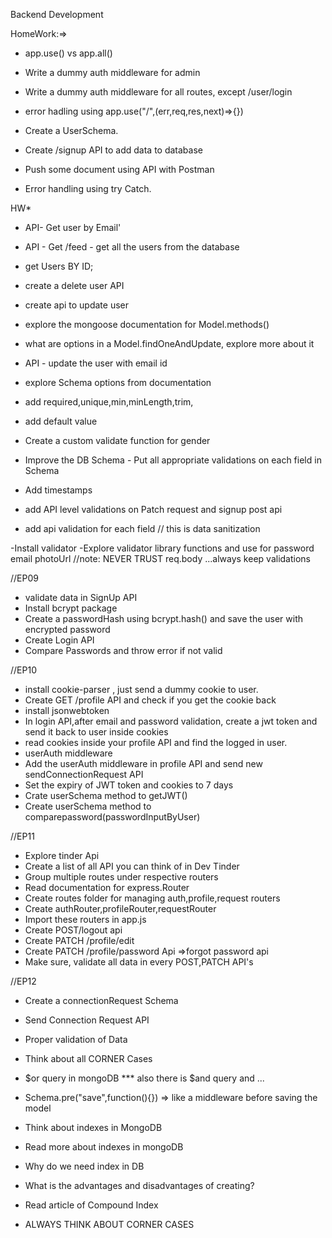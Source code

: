Backend Development

<!-- CJS vs MJS module -->
<!-- sync or async, non-strict and script -->
<!-- calculator folder to export them in one go -->


<!-- DOminos Example -->

HomeWork:=>
- app.use() vs app.all()
- Write a dummy auth middleware for admin
- Write a dummy auth middleware for all routes, except /user/login
- error hadling using app.use("/",(err,req,res,next)=>{})

- Create a UserSchema.

- Create /signup API to add data to database
- Push some document using API with Postman
- Error handling using try Catch.

HW*
- API- Get user by Email'
- API - Get /feed - get all the users from the database
- get Users BY ID;
- create a delete user API
- create api to update user
- explore the mongoose documentation for Model.methods()
- what are options in a Model.findOneAndUpdate, explore more about it
- API - update the user with email id

- explore Schema options from documentation
- add required,unique,min,minLength,trim,
- add default value
- Create a custom validate function for gender
- Improve the DB Schema - Put all appropriate validations on each field in Schema
- Add timestamps

- add API level validations on Patch request and signup post api
- add api validation for each field
// this is data sanitization

-Install validator 
-Explore validator library functions and use for password email photoUrl
//note: NEVER TRUST req.body  ...always keep validations

//EP09
- validate data in SignUp API
- Install bcrypt package
- Create a passwordHash using bcrypt.hash() and save the user with encrypted password
- Create Login API
- Compare Passwords and throw error if not valid

//EP10
- install cookie-parser , just send a dummy cookie to user.
- Create GET /profile API and check if you get the cookie back
- install jsonwebtoken
- In login API,after email and password validation,  create a jwt token and send it back to user inside cookies
- read cookies inside  your profile API and find the logged in user.
- userAuth middleware
- Add the userAuth middleware in profile API and send new sendConnectionRequest API
- Set the expiry of JWT token and cookies to 7 days
- Crate userSchema method to getJWT()
- Create userSchema method to comparepassword(passwordInputByUser)

//EP11

- Explore tinder Api
- Create a list of all API you can think of in Dev Tinder
- Group multiple routes under respective routers
- Read documentation for express.Router
- Create routes folder for managing auth,profile,request routers
- Create authRouter,profileRouter,requestRouter
- Import these routers in app.js
- Create POST/logout api
- Create PATCH /profile/edit
- Create PATCH /profile/password Api =>forgot password api
- Make sure, validate all data in every POST,PATCH API's

//EP12

- Create a connectionRequest Schema
- Send Connection Request API
- Proper validation of Data
- Think about all CORNER Cases
- $or query in mongoDB *** also there is $and query and  ...

- Schema.pre("save",function(){}) => like a middleware before saving the model


- Think about indexes in MongoDB
- Read more about indexes in mongoDB
- Why do we need index in DB
- What is the advantages and disadvantages of creating?
- Read article of Compound Index

- ALWAYS THINK ABOUT CORNER CASES